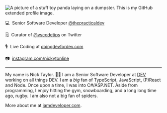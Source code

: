 ![A picture of a stuff toy panda laying on a dumpster. This is my GitHub extended profile image.](https://res.cloudinary.com/nickytonline/image/upload/w_1280,h_669,c_fill,q_auto,f_auto/w_860,c_fit,co_rgb:ffffff,g_south_west,x_30,y_280,l_text:roboto_64_bold:Not%20a%20real%20panda/w_860,c_fit,co_rgb:ffffff/social)


💻&nbsp;&nbsp;Senior Software Developer [@thepracticaldev](https://github.com/thepracticaldev)

🗒️&nbsp;&nbsp;Curator of [@vscodetips](https://twitter.com/vscodetips) on Twitter

🎙️&nbsp;&nbsp;Live Coding at [doingdevfordev.com](https://doingdevfordev.com)

📷&nbsp;&nbsp;[instagram.com/nickytonline](https://instagram.com/nickytonline)

<hr />

My name is Nick Taylor. 👋🏻 I am a Senior Software Developer at [DEV](https://dev.to) working on all things DEV. I am a <em>big</em> fan of TypeScript, JavaScript, (P)React and Node. Once upon a time, I was into C#/ASP.NET. Aside from programming, I enjoy hitting the gym, snowboarding, and a long long time ago, rugby. I am also not a big fan of spiders.

More about me at [iamdeveloper.com](https://iamdeveloper.com).
